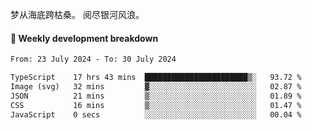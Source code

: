 梦从海底跨枯桑。
阅尽银河风浪。


#### 📝 Weekly development breakdown

<!--START_SECTION:waka-->

```txt
From: 23 July 2024 - To: 30 July 2024

TypeScript    17 hrs 43 mins  ███████████████████████▒░   93.72 %
Image (svg)   32 mins         ▓░░░░░░░░░░░░░░░░░░░░░░░░   02.87 %
JSON          21 mins         ▒░░░░░░░░░░░░░░░░░░░░░░░░   01.89 %
CSS           16 mins         ▒░░░░░░░░░░░░░░░░░░░░░░░░   01.47 %
JavaScript    0 secs          ░░░░░░░░░░░░░░░░░░░░░░░░░   00.04 %
```

<!--END_SECTION:waka-->




